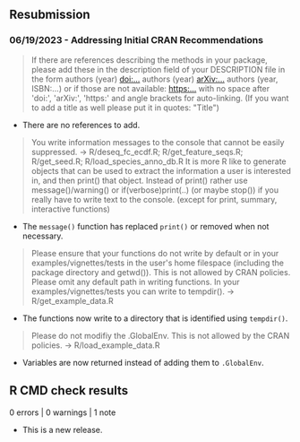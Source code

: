 ## Resubmission

### 06/19/2023 - Addressing Initial CRAN Recommendations

> If there are references describing the methods in your package, please
> add these in the description field of your DESCRIPTION file in the form
> authors (year) <doi:...>
> authors (year) <arXiv:...>
> authors (year, ISBN:...)
> or if those are not available: <https:...>
> with no space after 'doi:', 'arXiv:', 'https:' and angle brackets for
> auto-linking. (If you want to add a title as well please put it in
> quotes: "Title")

* There are no references to add.

> You write information messages to the console that cannot be easily
> suppressed. -> R/deseq_fc_ecdf.R; R/get_feature_seqs.R; R/get_seed.R;
> R/load_species_anno_db.R
> It is more R like to generate objects that can be used to extract the
> information a user is interested in, and then print() that object.
> Instead of print() rather use message()/warning() or
> if(verbose)print(..) (or maybe stop()) if you really have to write text
> to the console. (except for print, summary, interactive functions)

* The `message()` function has replaced `print()` or removed when not necessary. 

> Please ensure that your functions do not write by default or in your
> examples/vignettes/tests in the user's home filespace (including the
> package directory and getwd()). This is not allowed by CRAN policies.
> Please omit any default path in writing functions. In your
> examples/vignettes/tests you can write to tempdir(). -> R/get_example_data.R

* The functions now write to a directory that is identified using `tempdir()`. 

> Please do not modifiy the .GlobalEnv. This is not allowed by the CRAN
> policies. -> R/load_example_data.R

* Variables are now returned instead of adding them to `.GlobalEnv`.

## R CMD check results

0 errors | 0 warnings | 1 note

* This is a new release.

